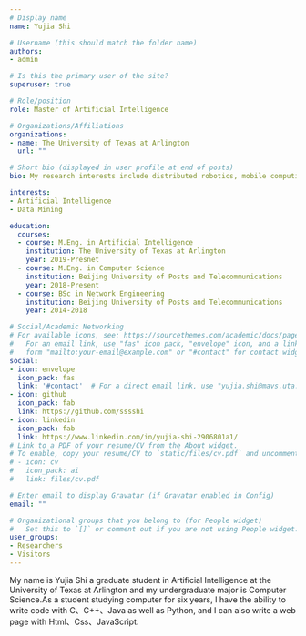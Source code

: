 ```yaml
---
# Display name
name: Yujia Shi

# Username (this should match the folder name)
authors:
- admin

# Is this the primary user of the site?
superuser: true

# Role/position
role: Master of Artificial Intelligence

# Organizations/Affiliations
organizations:
- name: The University of Texas at Arlington
  url: ""

# Short bio (displayed in user profile at end of posts)
bio: My research interests include distributed robotics, mobile computing and programmable matter.

interests:
- Artificial Intelligence
- Data Mining

education:
  courses:
  - course: M.Eng. in Artificial Intelligence
    institution: The University of Texas at Arlington
    year: 2019-Presnet
  - course: M.Eng. in Computer Science
    institution: Beijing University of Posts and Telecommunications
    year: 2018-Present
  - course: BSc in Network Engineering
    institution: Beijing University of Posts and Telecommunications
    year: 2014-2018

# Social/Academic Networking
# For available icons, see: https://sourcethemes.com/academic/docs/page-builder/#icons
#   For an email link, use "fas" icon pack, "envelope" icon, and a link in the
#   form "mailto:your-email@example.com" or "#contact" for contact widget.
social:
- icon: envelope
  icon_pack: fas
  link: '#contact'  # For a direct email link, use "yujia.shi@mavs.uta.edu".
- icon: github
  icon_pack: fab
  link: https://github.com/sssshi
- icon: linkedin
  icon_pack: fab
  link: https://www.linkedin.com/in/yujia-shi-2906801a1/
# Link to a PDF of your resume/CV from the About widget.
# To enable, copy your resume/CV to `static/files/cv.pdf` and uncomment the lines below.
# - icon: cv
#   icon_pack: ai
#   link: files/cv.pdf

# Enter email to display Gravatar (if Gravatar enabled in Config)
email: ""

# Organizational groups that you belong to (for People widget)
#   Set this to `[]` or comment out if you are not using People widget.
user_groups:
- Researchers
- Visitors
---
```


My name is Yujia Shi a graduate student in Artificial Intelligence at the University of Texas at Arlington and my undergraduate major is Computer Science.As a student studying computer for six years, I have the ability to write code with C、C++、Java as well as Python, and I can also write a web page with Html、Css、JavaScript.
